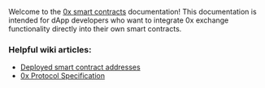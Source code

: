 Welcome to the [0x smart contracts](https://github.com/0xProject/0x-monorepo/tree/development/contracts) documentation! This documentation is intended for dApp developers who want to integrate 0x exchange functionality directly into their own smart contracts.

### Helpful wiki articles:

-   [Deployed smart contract addresses](https://0x.org/wiki#Deployed-Addresses)
-   [0x Protocol Specification](https://github.com/0xProject/0x-protocol-specification/blob/master/v2/v2-specification.md)
